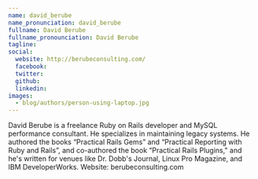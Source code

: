 ```yaml
---
name: david_berube
name_pronunciation: david_berube
fullname: David Berube
fullname_pronounciation: David Berube
tagline: 
social:
  website: http://berubeconsulting.com/
  facebook:
  twitter:
  github: 
  linkedin:
images:
  - blog/authors/person-using-laptop.jpg
---
```


David Berube is a freelance Ruby on Rails developer and MySQL performance consultant. He specializes in maintaining legacy systems. He authored the books “Practical Rails Gems” and “Practical Reporting with Ruby and Rails”, and co-authored the book “Practical Rails Plugins," and he's written for venues like Dr. Dobb's Journal, Linux Pro Magazine, and IBM DeveloperWorks. Website: berubeconsulting.com